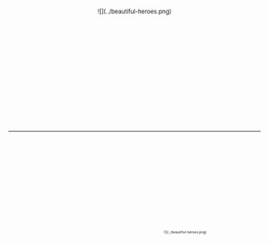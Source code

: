 <div align=center>
  <img width=100% height=200 src="../empty.gif">
  <sup>![](../beautiful-heroes.png)
  <sup><sup><img width=100% height=200 src="../empty.gif">

---

<div align=center>
  <img height=200 src="../empty.gif">
  <sup>![](../beautiful-heroes.png)
